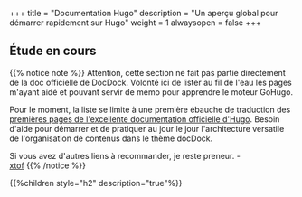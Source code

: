 +++
title = "Documentation Hugo"
description = "Un aperçu global pour démarrer rapidement sur Hugo"
weight = 1
alwaysopen = false
+++

## Étude en cours 

{{% notice note %}}
Attention, cette section ne fait pas partie directement de la doc officielle de DocDock. Volonté ici de lister au fil de l'eau les  pages m'ayant aidé et pouvant servir de mémo pour apprendre le moteur GoHugo. 

Pour le moment, la liste se limite à une première ébauche de traduction des [premières pages de l'excellente documentation officielle d'Hugo](https://gohugo.io/overview). Besoin d'aide pour démarrer et de pratiquer au jour le jour l'architecture versatile de l'organisation de contenus dans le thème docDock. 

Si vous avez d'autres liens à recommander, je reste preneur. -  
[xtof](http://twitter.com/xtof_party)
{{% /notice %}}

{{%children style="h2" description="true"%}}